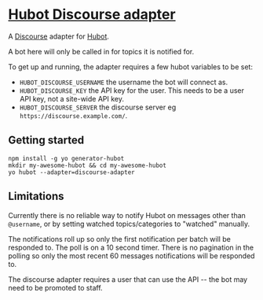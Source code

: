 # [Hubot Discourse adapter](https://www.npmjs.com/package/hubot-discourse-adapter)

A [Discourse](http://www.discourse.org/) adapter for [Hubot](https://hubot.github.com/).

A bot here will only be called in for topics it is notified for.

To get up and running, the adapter requires a few hubot variables to be set:
* `HUBOT_DISCOURSE_USERNAME` the username the bot will connect as.
* `HUBOT_DISCOURSE_KEY` the API key for the user. This needs to be a user API key, not a site-wide API key.
* `HUBOT_DISCOURSE_SERVER` the discourse server eg `https://discourse.example.com/`.

## Getting started

```
npm install -g yo generator-hubot
mkdir my-awesome-hubot && cd my-awesome-hubot
yo hubot --adapter=discourse-adapter
```

## Limitations

Currently there is no reliable way to notify Hubot on messages other than `@username`, or by setting watched topics/categories to "watched" manually.

The notifications roll up so only the first notification per batch will be responded to. The poll is on a 10 second timer. There is no pagination in the polling so only the most recent 60 messages notifications will be responded to.

The discourse adapter requires a user that can use the API -- the bot may need to be promoted to staff.

